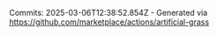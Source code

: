 Commits: 2025-03-06T12:38:52.854Z - Generated via https://github.com/marketplace/actions/artificial-grass
<br>
